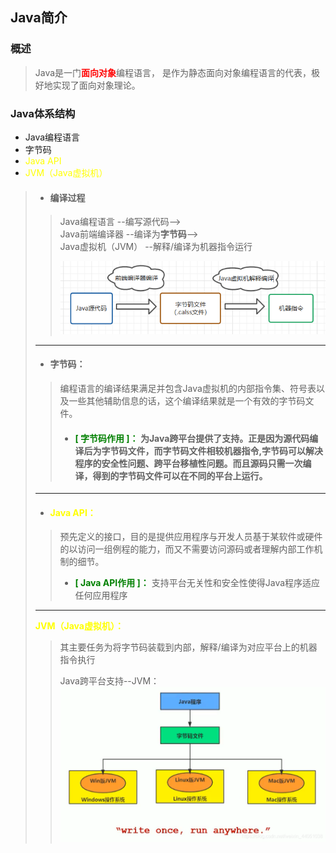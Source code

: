 ## **Java**简介
### 概述  
> Java是一门<font color=red>**面向对象**</font>编程语言，
> 是作为静态面向对象编程语言的代表，极好地实现了面向对象理论。

### **Java**体系结构

* Java编程语言
* 字节码
* <font color=yellow>Java API</font>
* <font color=yellow>JVM（Java虚拟机）</font>

> * ####  编译过程 
>
> > Java编程语言          --编写源代码-->  
> > Java前端编译器       --编译为**字节码**-->  
> > Java虚拟机（JVM） --解释/编译为机器指令运行  
> >
> > ![编译过程](https://raw.githubusercontent.com/TheBladeOfSin/Notes/Learning-Library/Img/JavaCompilationProcess.png)
> >
> ---
>
> * #### **字节码：** 
> > 编程语言的编译结果满足并包含Java虚拟机的内部指令集、符号表以及一些其他辅助信息的话，这个编译结果就是一个有效的字节码文件。  
> > 
> > * #### <font color=green>**[ 字节码作用 ]：**</font> 为Java跨平台提供了支持。正是因为源代码编译后为字节码文件，而字节码文件相较机器指令,字节码可以解决程序的安全性问题、跨平台移植性问题。而且源码只需一次编译，得到的字节码文件可以在不同的平台上运行。
>
> ---
> * #### <font color=yellow>**Java API：**</font> 
>> 预先定义的接口，目的是提供应用程序与开发人员基于某软件或硬件的以访问一组例程的能力，而又不需要访问源码或者理解内部工作机制的细节。 
>> 
>> * <font color=green>**[ Java API作用 ]：**</font> 支持平台无关性和安全性使得Java程序适应任何应用程序  
> ---
> <font color=yellow>**JVM（Java虚拟机）：**</font> 
>
> > 其主要任务为将字节码装载到内部，解释/编译为对应平台上的机器指令执行
> >
> >  
> > Java跨平台支持--JVM：![](https://raw.githubusercontent.com/TheBladeOfSin/Notes/Learning-Library/Img/JavaCross-Platform(JVM).png)

